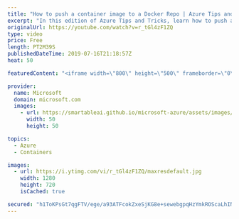 ```yaml
---
title: "How to push a container image to a Docker Repo | Azure Tips and Tricks"
excerpt: "In this edition of Azure Tips and Tricks, learn how to push a container image to a Docker Repo. Once you've signed up for a Docker account, you can easily come to the Docker Hub and push your containers to your registry.   For more tips and tricks, visit: http://azuredev.tips   Get started with 12 months"
originalUrl: https://youtube.com/watch?v=r_tGl4zF1ZQ
type: video
price: Free
length: PT2M39S
publishedDateTime: 2019-07-16T21:18:57Z
heat: 50

featuredContent: "<iframe width=\"800\" height=\"500\" frameborder=\"0\" src=\"https://www.youtube.com/embed/r_tGl4zF1ZQ\" allow=\"accelerometer; autoplay; encrypted-media; gyroscope; picture-in-picture\" allowfullscreen></iframe>"

provider:
  name: Microsoft
  domain: microsoft.com
  images:
    - url: https://smartableai.github.io/microsoft-azure/assets/images/organizations/microsoft.com-50x50.jpg
      width: 50
      height: 50

topics:
  - Azure
  - Containers

images:
  - url: https://i.ytimg.com/vi/r_tGl4zF1ZQ/maxresdefault.jpg
    width: 1280
    height: 720
    isCached: true

secured: "h1ToKPsGt7qgFTV/ege/a93ATFcokZxeSjKG8e+sewebgpqHzYmkROScaLhIN48jhxB/eTE9fedzH8baSZXsuJyR1vqe5enllTsaARgrLPOpklfZS0pysTovk13Kn4pFatu6RjBuHHKdnfyT98ac9DLiG8Lr5vscIqyJU1cnff0UN5CFn3VM0f/aYQ/Xjs3FOGaXz21/2vfRMWD9yBzt76U9X3ZYfkInhDLnO0hicmSgvQnGaEDcXMyaHlDwdtW1vNshqIqjSP/2RyrlfRBdJRhGpdv2Gbf1xkSljrABKccebe32IyoeDWn2PvPlLHW58LBlB3eeDxn/Ny0PMoNaGTF16r1b2D44cvf6FcshDYPHk6qU6/IQLF28+F17htE8+PghJgLhWxTGbOhXvcMdyzg+NljCjW9WVMh4ndkYQxU=;Wz+8B6HYl57qY1Fv+lrt7A=="
---
```


